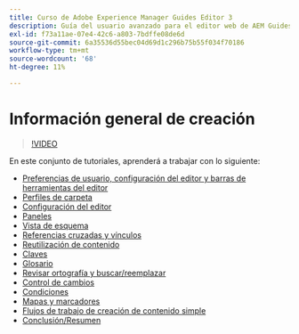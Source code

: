 ```yaml
---
title: Curso de Adobe Experience Manager Guides Editor 3
description: Guía del usuario avanzado para el editor web de AEM Guides
exl-id: f73a11ae-07e4-42c6-a803-7bdffe08de6d
source-git-commit: 6a35536d55bec04d69d1c296b75b55f034f70186
workflow-type: tm+mt
source-wordcount: '68'
ht-degree: 11%

---
```


# Información general de creación

>[!VIDEO](https://video.tv.adobe.com/v/342759?quality=12&learn=on)

En este conjunto de tutoriales, aprenderá a trabajar con lo siguiente:

- [Preferencias de usuario, configuración del editor y barras de herramientas del editor](user-settings-preferences-toolbars.md)
- [Perfiles de carpeta](folder-profiles.md)
- [Configuración del editor](editor-configuration.md)
- [Paneles](panels.md)
- [Vista de esquema](outline-view.md)
- [Referencias cruzadas y vínculos](cross-references-and-links.md)
- [Reutilización de contenido](content-reuse.md)
- [Claves](keys.md)
- [Glosario](glossary.md)
- [Revisar ortografía y buscar/reemplazar](spell-check.md)
- [Control de cambios](track-changes.md)
- [Condiciones](conditions.md)
- [Mapas y marcadores](maps-and-bookmaps.md)
- [Flujos de trabajo de creación de contenido simple](simple-content-creation-workflows.md)
- [Conclusión/Resumen](recap.md)
